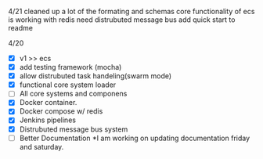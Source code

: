 
4/21 
cleaned up a lot of the formating and schemas
core functionality of ecs is working with redis
need distrubuted message bus
add quick start to readme


4/20 
- [x] v1 >> ecs
- [x] add testing framework (mocha)
- [x] allow distrubuted task handeling(swarm mode)
- [x] functional core system loader
- [ ] All core systems and componens 
- [x] Docker container. 
- [x] Docker compose w/ redis
- [x] Jenkins pipelines 
- [x] Distrubuted message bus system 
- [ ] Better Documentation *I am working on updating documentation friday and saturday.